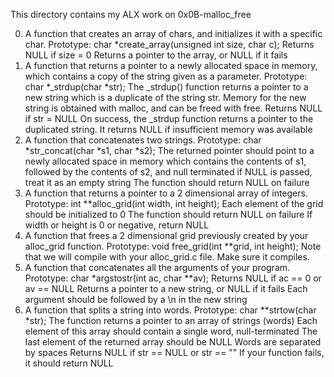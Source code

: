 This directory contains my ALX work on 0x0B-malloc_free

0. A function that creates an array of chars, and initializes it with a specific char.
  Prototype: char *create_array(unsigned int size, char c);
  Returns NULL if size = 0
  Returns a pointer to the array, or NULL if it fails
1. A function that returns a pointer to a newly allocated space in memory, which contains a copy of the string given as a parameter.
   Prototype: char *_strdup(char *str);
   The _strdup() function returns a pointer to a new string which is a duplicate of the string str. Memory for the new string is obtained with malloc, and can be freed with free.
   Returns NULL if str = NULL
   On success, the _strdup function returns a pointer to the duplicated string. It returns NULL if insufficient memory was available
2. A  function that concatenates two strings.
   Prototype: char *str_concat(char *s1, char *s2);
   The returned pointer should point to a newly allocated space in memory which contains the contents of s1, followed by the contents of s2, and null terminated
   if NULL is passed, treat it as an empty string
   The function should return NULL on failure
3. A function that returns a pointer to a 2 dimensional array of integers.
   Prototype: int **alloc_grid(int width, int height);
   Each element of the grid should be initialized to 0
   The function should return NULL on failure
   If width or height is 0 or negative, return NULL
4. A function that frees a 2 dimensional grid previously created by your alloc_grid function.
   Prototype: void free_grid(int **grid, int height);
   Note that we will compile with your alloc_grid.c file. Make sure it compiles.
5. A function that concatenates all the arguments of your program.
   Prototype: char *argstostr(int ac, char **av);
   Returns NULL if ac == 0 or av == NULL
   Returns a pointer to a new string, or NULL if it fails
   Each argument should be followed by a \n in the new string
6. A function that splits a string into words.
   Prototype: char **strtow(char *str);
   The function returns a pointer to an array of strings (words)
   Each element of this array should contain a single word, null-terminated
   The last element of the returned array should be NULL
   Words are separated by spaces
   Returns NULL if str == NULL or str == ""
   If your function fails, it should return NULL

